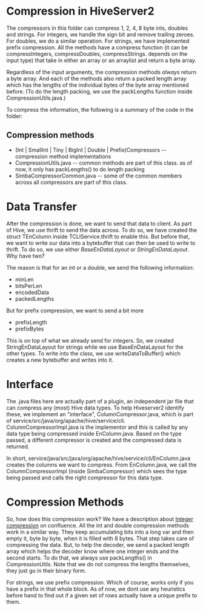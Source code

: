 Compression in HiveServer2
==========================

The compressors in this folder can compress 1, 2, 4, 8 byte ints, doubles and strings. For integers, we handle the sign bit and remove trailing zeroes. For doubles, we do a similar operation. For strings, we have implemented prefix compression. All the methods have a compress function (it can be compressIntegers, compressDoubles, compressStrings. depends on the input type) that take in either an array or an arraylist and return a byte array. 

Regardless of the input arguments, the compression methods *always* return a byte array. And each of the methods also return a packed length array which has the lengths of the individual bytes of the byte array mentioned before. (To do the length packing, we use the packLengths function inside CompressionUtils.java.) 

To compress the information, the following is a summary of the code in the folder: 

Compression methods
-------------------

- (Int | SmallInt | Tiny | BigInt | Double | Prefix)Compressors -- compression method implementations
- CompressionUtils.java -- common methods are part of this class. as of now, it only has packLengths() to do length packing 
- SimbaCompressorCommon.java -- some of the common members across all compressors are part of this class. 



Data Transfer 
=============

After the compression is done, we want to send that data to client. As part of Hive, we use thrift to send the data across. To do so, we have created the struct TEnColumn inside TCLIService.thrift to enable this. But before that, we want to write our data into a bytebuffer that can then be used to write to thrift. To do so, we use either *BaseEnDataLayout* or *StringEnDataLayout*. Why have two? 

The reason is that for an int or a double, we send the following information: 

* minLen 
* bitsPerLen 
* encodedData
* packedLengths

But for prefix compression, we want to send a bit more

* prefixLength
* prefixBytes

This is on top of what we already send for integers. So, we created StringEnDataLayout for strings while we use BaseEnDataLayout for the other types. To write into the class, we use writeDataToBuffer() which creates a new bytebuffer and writes into it. 


Interface
========

The .java files here are actually part of a plugin, an independent jar file that can compress any (most) Hive data types. To help Hiveserver2 identify these, we implement an "interface", ColumnCompressor.java, which is part of service/src/java/org/apache/hive/service/cli. ColumnCompressorImpl.java is the implementor and this is called by any data type being compressed inside EnColumn.java. Based on the type passed, a different compressor is created and the compressed data is returned. 

In short, service/java/src/java/org/apache/hive/service/cli/EnColumn.java creates the columns we want to compress. From EnColumn.java, we call the ColumnCompressorImpl (inside SimbaCompressor) which sees the type being passed and calls the right compressor for this data type. 

Compression Methods
===================

So, how does this compression work? We have a description about [Integer compression](http://teak:8090/display/hyperspace/Integer+compression%3A+under+the+hood) on confluence. All the int and double compression methods work in a similar way. They keep accumulating bits into a long var and then empty it, byte by byte, when it is filled with 8 bytes. That step takes care of compressing the data. But, to help the decoder, we send a packed length array which helps the decoder know where one integer ends and the second starts. To do that, we always use packLengths() in CompressionUtils.  Note that we do not compress the lengths themselves, they just go in their binary form. 

For strings, we use prefix compression. Which of course, works only if you have a prefix in that whole block. As of now, we dont use any heuristics before hand to find out if a given set of rows actually have a unique prefix to them. 
